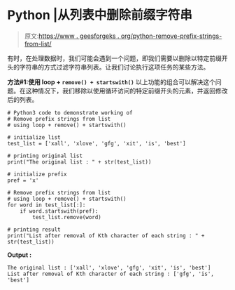 # Python |从列表中删除前缀字符串

> 原文:[https://www . geesforgeks . org/python-remove-prefix-strings-from-list/](https://www.geeksforgeeks.org/python-remove-prefix-strings-from-list/)

有时，在处理数据时，我们可能会遇到一个问题，即我们需要以删除以特定前缀开头的字符串的方式过滤字符串列表。让我们讨论执行这项任务的某些方法。

**方法#1:使用 loop + `remove() + startswith()`**
以上功能的组合可以解决这个问题。在这种情况下，我们移除以使用循环访问的特定前缀开头的元素，并返回修改后的列表。

```
# Python3 code to demonstrate working of
# Remove prefix strings from list
# using loop + remove() + startswith()

# initialize list 
test_list = ['xall', 'xlove', 'gfg', 'xit', 'is', 'best']

# printing original list 
print("The original list : " + str(test_list))

# initialize prefix 
pref = 'x'

# Remove prefix strings from list
# using loop + remove() + startswith()
for word in test_list[:]:
    if word.startswith(pref):
        test_list.remove(word)

# printing result
print("List after removal of Kth character of each string : " + str(test_list))
```

**Output :**

```
The original list : ['xall', 'xlove', 'gfg', 'xit', 'is', 'best']
List after removal of Kth character of each string : ['gfg', 'is', 'best']

```